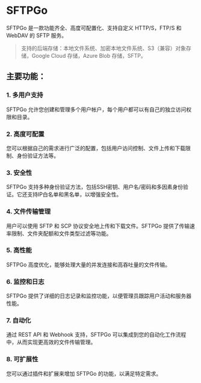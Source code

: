 # SFTPGo

SFTPGo 是一款功能齐全、高度可配置化、支持自定义 HTTP/S，FTP/S 和 WebDAV 的 SFTP 服务。

> 支持的后端存储：本地文件系统、加密本地文件系统、S3（兼容）对象存储，Google Cloud 存储，Azure Blob 存储，SFTP。

## 主要功能：

### 1. 多用户支持

SFTPGo 允许您创建和管理多个用户帐户，每个用户都可以有自己的独立访问权限和目录。

### 2. 高度可配置

您可以根据自己的需求进行广泛的配置，包括用户访问控制、文件上传和下载限制、身份验证方法等。

### 3. 安全性

SFTPGo 支持多种身份验证方法，包括SSH密钥、用户名/密码和多因素身份验证。它还支持IP白名单和黑名单，以增强安全性。

### 4. 文件传输管理

用户可以使用 SFTP 和 SCP 协议安全地上传和下载文件。SFTPGo 提供了传输速率限制、文件夹配额和文件类型过滤等功能。

### 5. 高性能

SFTPGo 高度优化，能够处理大量的并发连接和高吞吐量的文件传输。

### 6. 监控和日志

SFTPGo 提供了详细的日志记录和监控功能，以便管理员跟踪用户活动和服务器性能。

### 7. 自动化

通过 REST API 和 Webhook 支持，SFTPGo 可以集成到您的自动化工作流程中，从而实现更高效的文件传输管理。

### 8. 可扩展性

您可以通过插件和扩展来增加 SFTPGo 的功能，以满足特定需求。